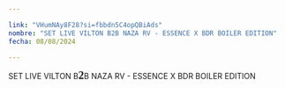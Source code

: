 ```yaml
---

link: "VHumNAy8F28?si=fbbdn5C4opQBiAds"
nombre: "SET LIVE VILTON B2B NAZA RV - ESSENCE X BDR BOILER EDITION"
fecha: 08/08/2024

---
```



SET LIVE VILTON B<strong style="font-family: cursive; font-weight: 600; font-size:20px">2</strong>B NAZA RV - ESSENCE X BDR BOILER EDITION
